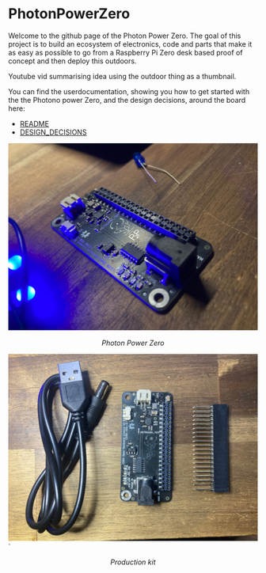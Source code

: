 # PhotonPowerZero

Welcome to the github page of the Photon Power Zero. The goal of this project is to build an ecosystem of electronics, code and parts that make it as easy as possible to go from a Raspberry Pi Zero desk based proof of concept and then deploy this outdoors. 

Youtube vid summarising idea using the outdoor thing as a thumbnail.

You can find the userdocumentation, showing you how to get started with the the Photono power Zero, and the design decisions, around the board here:
* [README](README.md)
* [DESIGN_DECISIONS](DESIGN_DECISIONS.md)

![Alt text](img/PhotonPowerZero.jpg?raw=true "Title")
<p style="text-align:center; font-style:italic;">Photon Power Zero</p>

![Alt text](img/kit.jpg?raw=true "Title")`
<p style="text-align:center; font-style:italic;">Production kit</p>

